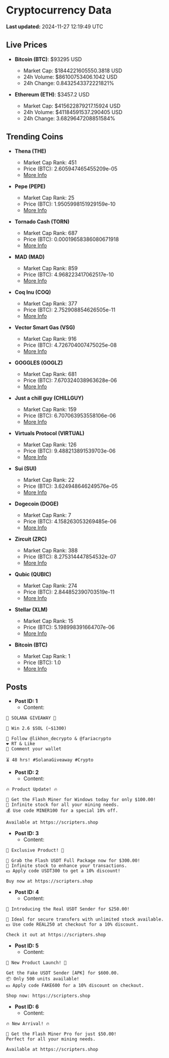 # Cryptocurrency Data

**Last updated:** 2024-11-27 12:19:49 UTC

## Live Prices
- **Bitcoin (BTC)**: $93295 USD
  - Market Cap: $1844221605550.3818 USD
  - 24h Volume: $86100753406.1042 USD
  - 24h Change: 0.8432543372221821%

- **Ethereum (ETH)**: $3457.2 USD
  - Market Cap: $415622879217.15924 USD
  - 24h Volume: $41184591537.290405 USD
  - 24h Change: 3.6829647208851584%

## Trending Coins
- **Thena (THE)**
  - Market Cap Rank: 451
  - Price (BTC): 2.605947465455209e-05
  - [More Info](https://www.coingecko.com/en/coins/thena)

- **Pepe (PEPE)**
  - Market Cap Rank: 25
  - Price (BTC): 1.9505998151929159e-10
  - [More Info](https://www.coingecko.com/en/coins/pepe)

- **Tornado Cash (TORN)**
  - Market Cap Rank: 687
  - Price (BTC): 0.00019658386080671918
  - [More Info](https://www.coingecko.com/en/coins/tornado-cash)

- **MAD (MAD)**
  - Market Cap Rank: 859
  - Price (BTC): 4.968223417062517e-10
  - [More Info](https://www.coingecko.com/en/coins/mad-2)

- **Coq Inu (COQ)**
  - Market Cap Rank: 377
  - Price (BTC): 2.752908854626505e-11
  - [More Info](https://www.coingecko.com/en/coins/coq-inu)

- **Vector Smart Gas (VSG)**
  - Market Cap Rank: 916
  - Price (BTC): 4.726704007475025e-08
  - [More Info](https://www.coingecko.com/en/coins/vector-smart-gas)

- **GOGGLES (GOGLZ)**
  - Market Cap Rank: 681
  - Price (BTC): 7.670324038963628e-06
  - [More Info](https://www.coingecko.com/en/coins/goggles)

- **Just a chill guy (CHILLGUY)**
  - Market Cap Rank: 159
  - Price (BTC): 6.707063953558106e-06
  - [More Info](https://www.coingecko.com/en/coins/just-a-chill-guy)

- **Virtuals Protocol (VIRTUAL)**
  - Market Cap Rank: 126
  - Price (BTC): 9.488213891539703e-06
  - [More Info](https://www.coingecko.com/en/coins/virtual-protocol)

- **Sui (SUI)**
  - Market Cap Rank: 22
  - Price (BTC): 3.624948646249576e-05
  - [More Info](https://www.coingecko.com/en/coins/sui)

- **Dogecoin (DOGE)**
  - Market Cap Rank: 7
  - Price (BTC): 4.158263053269485e-06
  - [More Info](https://www.coingecko.com/en/coins/dogecoin)

- **Zircuit (ZRC)**
  - Market Cap Rank: 388
  - Price (BTC): 8.275314447854532e-07
  - [More Info](https://www.coingecko.com/en/coins/zircuit)

- **Qubic (QUBIC)**
  - Market Cap Rank: 274
  - Price (BTC): 2.844852390703519e-11
  - [More Info](https://www.coingecko.com/en/coins/qubic)

- **Stellar (XLM)**
  - Market Cap Rank: 15
  - Price (BTC): 5.198998391664707e-06
  - [More Info](https://www.coingecko.com/en/coins/stellar)

- **Bitcoin (BTC)**
  - Market Cap Rank: 1
  - Price (BTC): 1.0
  - [More Info](https://www.coingecko.com/en/coins/bitcoin)

## Posts
- **Post ID: 1**
  - Content:
```
🚀 SOLANA GIVEAWAY 🚀

🎁 Win 2.6 $SOL (~$1300)

🤝 Follow @likhon_decrypto & @fariacrypto
❤️ RT & Like
💬 Comment your wallet

⏳ 48 hrs! #SolanaGiveaway #Crypto
```

- **Post ID: 2**
  - Content:
```
🔥 Product Update! 🔥

🚀 Get the Flash Miner for Windows today for only $100.00!
🔋 Infinite stock for all your mining needs.
💰 Use code MINER100 for a special 10% off.

Available at https://scripters.shop
```

- **Post ID: 3**
  - Content:
```
🎁 Exclusive Product! 🎁

💸 Grab the Flash USDT Full Package now for $300.00!
🎉 Infinite stock to enhance your transactions.
💵 Apply code USDT300 to get a 10% discount!

Buy now at https://scripters.shop
```

- **Post ID: 4**
  - Content:
```
💎 Introducing the Real USDT Sender for $250.00!

💼 Ideal for secure transfers with unlimited stock available.
💵 Use code REAL250 at checkout for a 10% discount.

Check it out at https://scripters.shop
```

- **Post ID: 5**
  - Content:
```
🚀 New Product Launch! 🚀

Get the Fake USDT Sender [APK] for $600.00.
📦 Only 500 units available!
💵 Apply code FAKE600 for a 10% discount on checkout.

Shop now: https://scripters.shop
```

- **Post ID: 6**
  - Content:
```
🔥 New Arrival! 🔥

💸 Get the Flash Miner Pro for just $50.00!
Perfect for all your mining needs.

Available at https://scripters.shop
```

